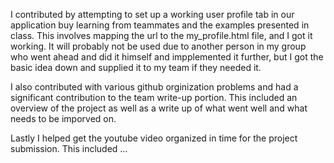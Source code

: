 I contributed by attempting to set up a working user profile tab in our application buy
learning from teammates and the examples presented in class. This involves mapping the url to the my_profile.html file, and I got it working. It will probably not be used due to another person in my group who went ahead and did it himself and impplemented it further, but I got the basic idea down and supplied it to my team if they needed it. 

I also contributed with various github orginization problems and had a significant contribution to 
the team write-up portion. This included an overview of the project as well as a write up of what went well and what needs to be imporved on.

Lastly I helped get the youtube video organized in time for the project submission. This included ...

